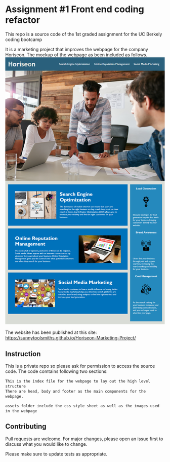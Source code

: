# Assignment #1 Front end coding refactor

This repo is a source code of the 1st graded assignment for the UC Berkely coding bootcamp

It is a marketing project that improves the webpage for the company Horiseon.
The mockup of the webpage as been included as follows. 
![homepgae(.)](./assets/images/homepage.png)

The website has been published at this site: https://sunnytoolsmiths.github.io/Horiseon-Marketing-Project/

## Instruction

This is a private repo so please ask for permission to access the source code.
The code comtains following two sections:

```index file
This is the index file for the webpage to lay out the high level structure
There are head, body and footer as the main components for the webpage. 
```

```assets folder 
assets folder include the css style sheet as well as the images used in the webpage
```

## Contributing
Pull requests are welcome. For major changes, please open an issue first to discuss what you would like to change.

Please make sure to update tests as appropriate.

